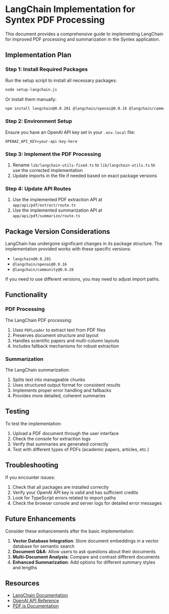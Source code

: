 # LangChain Implementation for Syntex PDF Processing

This document provides a comprehensive guide to implementing LangChain for improved PDF processing and summarization in the Syntex application.

## Implementation Plan

### Step 1: Install Required Packages

Run the setup script to install all necessary packages:

```bash
node setup-langchain.js
```

Or install them manually:

```bash
npm install langchain@0.0.201 @langchain/openai@0.0.16 @langchain/community@0.0.28 pdf-parse@1.1.1
```

### Step 2: Environment Setup

Ensure you have an OpenAI API key set in your `.env.local` file:

```
OPENAI_API_KEY=your-api-key-here
```

### Step 3: Implement the PDF Processing

1. Rename `lib/langchain-utils-fixed.ts` to `lib/langchain-utils.ts` to use the corrected implementation
2. Update imports in the file if needed based on exact package versions

### Step 4: Update API Routes

1. Use the implemented PDF extraction API at `app/api/pdf/extract/route.ts`
2. Use the implemented summarization API at `app/api/pdf/summarize/route.ts`

## Package Version Considerations

LangChain has undergone significant changes in its package structure. The implementation provided works with these specific versions:

- `langchain@0.0.201`
- `@langchain/openai@0.0.16`
- `@langchain/community@0.0.28`

If you need to use different versions, you may need to adjust import paths.

## Functionality

### PDF Processing

The LangChain PDF processing:

1. Uses `PDFLoader` to extract text from PDF files
2. Preserves document structure and layout
3. Handles scientific papers and multi-column layouts
4. Includes fallback mechanisms for robust extraction

### Summarization

The LangChain summarization:

1. Splits text into manageable chunks
2. Uses structured output format for consistent results
3. Implements proper error handling and fallbacks
4. Provides more detailed, coherent summaries

## Testing

To test the implementation:

1. Upload a PDF document through the user interface
2. Check the console for extraction logs
3. Verify that summaries are generated correctly
4. Test with different types of PDFs (academic papers, articles, etc.)

## Troubleshooting

If you encounter issues:

1. Check that all packages are installed correctly
2. Verify your OpenAI API key is valid and has sufficient credits
3. Look for TypeScript errors related to import paths
4. Check the browser console and server logs for detailed error messages

## Future Enhancements

Consider these enhancements after the basic implementation:

1. **Vector Database Integration**: Store document embeddings in a vector database for semantic search
2. **Document Q&A**: Allow users to ask questions about their documents
3. **Multi-Document Analysis**: Compare and contrast different documents
4. **Enhanced Summarization**: Add options for different summary styles and lengths

## Resources

- [LangChain Documentation](https://js.langchain.com/docs/)
- [OpenAI API Reference](https://platform.openai.com/docs/api-reference)
- [PDF.js Documentation](https://mozilla.github.io/pdf.js/) 